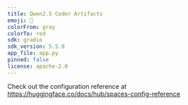```yaml
---
title: Qwen2.5 Coder Artifacts
emoji: 🐢
colorFrom: gray
colorTo: red
sdk: gradio
sdk_version: 5.5.0
app_file: app.py
pinned: false
license: apache-2.0
---
```


Check out the configuration reference at https://huggingface.co/docs/hub/spaces-config-reference
